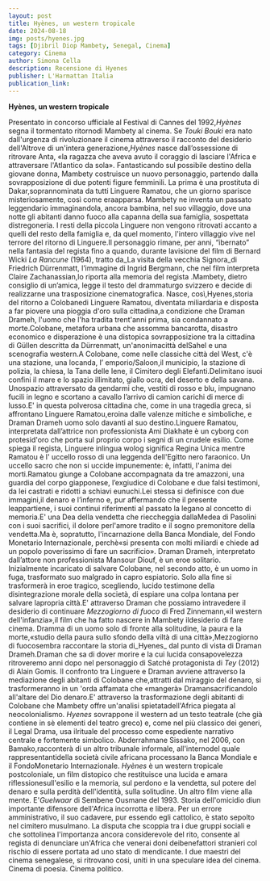 ```yaml
---
layout: post
title: Hyènes, un western tropicale
date: 2024-08-18
img: posts/hyenes.jpg
tags: [Djibril Diop Mambety, Senegal, Cinema]
category: Cinema
author: Simona Cella
description: Recensione di Hyenes
publisher: L'Harmattan Italia
publication_link:
---
```

**Hyènes, un western tropicale**

Presentato in concorso ufficiale al Festival di Cannes del 1992,_Hyènes_ segna il tormentato ritornodi Mambety al cinema.
Se _Touki Bouki_ era nato dall'urgenza di rivoluzionare il cinema attraverso il racconto del desiderio dell'Altrove di un'intera generazione,_Hyènes_ nasce dall’ossessione di ritrovare Anta, «la ragazza che aveva avuto il coraggio di lasciare l'Africa e attraversare l'Atlantico da sola». Fantasticando sul possibile destino della giovane donna, Mambety costruisce un nuovo personaggio, partendo dalla sovrapposizione di due potenti figure femminili. La prima è una prostituta di Dakar,soprannominata da tutti Linguere Ramatou, che un giorno sparisce misteriosamente, così come eraapparsa. Mambety ne inventa un passato leggendario immaginandola, ancora bambina, nel suo villaggio, dove una notte gli abitanti danno fuoco alla capanna della sua famiglia, sospettata distregoneria. I resti della piccola Linguere non vengono ritrovati accanto a quelli del resto della famiglia e, da quel momento, l'intero villaggio vive nel terrore del ritorno di Linguere.Il personaggio rimane, per anni, “ibernato” nella fantasia del regista fino a quando, durante lavisione del film di Bernard Wicki _La Rancune_ (1964), tratto da_La visita della vecchia Signora_di Friedrich Dürrenmatt, l’immagine di Ingrid Bergmann, che nel film interpreta Claire Zachanassian,lo riporta alla memoria del regista .Mambety, dietro consiglio di un’amica, legge il testo del drammaturgo svizzero e decide di realizzarne una trasposizione cinematografica. Nasce, così,Hyenes,storia del ritorno a Colobanedi Linguere Ramatou, diventata miliardaria e disposta a far piovere una pioggia d'oro sulla cittadina,a condizione che Draman Drameh, l'uomo che l'ha tradita trent'anni prima, sia condannato a morte.Colobane, metafora urbana che assomma bancarotta, disastro economico e disperazione è una distopica sovrapposizione tra la cittadina di Güllen descritta da Dürrenmatt, un'anonimacittà delSahel e una scenografia western.A Colobane, come nelle classiche città del West, c'è una stazione, una locanda, l’ emporio/Saloon,il municipio, la stazione di polizia, la chiesa, la Tana delle Iene, il Cimitero degli Elefanti.Delimitano isuoi confini il mare e lo spazio illimitato, giallo ocra, del deserto e della savana. Unospazio attraversato da gendarmi che, vestiti di rosso e blu, impugnano fucili in legno e scortano a cavallo l’arrivo di camion carichi di merce di lusso.E' in questa polverosa cittadina che, come in una tragedia greca, si affrontano Linguere Ramatou,eroina dalle valenze mitiche e simboliche, e Draman Drameh uomo solo davanti al suo destino.Linguere Ramatou, interpretata dall’attrice non professionista Ami Diakhate è un cyborg con protesid'oro che porta sul proprio corpo i segni di un crudele esilio. Come spiega il regista, Linguere inlingua wolog significa Regina Unica mentre Ramatou è l' uccello rosso di una leggenda dell'Egitto nero faraonico. Un uccello sacro che non si uccide impunemente: è, infatti, l'anima dei morti.Ramatou giunge a Colobane accompagnata da tre amazzoni, una guardia del corpo giapponese, l’exgiudice di Colobane e due falsi testimoni, da lei castrati e ridotti a schiavi eunuchi.Lei stessa si definisce con due immagini,il denaro e l’inferno e, pur affermando che il presente leappartiene, i suoi continui riferimenti al passato la legano al concetto di memoria.E' una Dea della vendetta che rieccheggia dallaMedea di Pasolini con i suoi sacrifici, il dolore perl'amore tradito e il sogno premonitore della vendetta.Ma è, sopratutto, l'incarnazione della Banca Mondiale, del Fondo Monetario Internazionale, perchè«si presenta con molti miliardi e chiede ad un popolo poverissimo di fare un sacrificio».
Draman Drameh, interpretato dall’attore non professionista Mansour Diouf, è un eroe solitario. Inizialmente incaricato di salvare Colobane, nel secondo atto, è un uomo in fuga, trasformato suo malgrado in capro espiatorio. Solo alla fine si trasformerà in eroe tragico, scegliendo, lucido testimone della disintegrazione morale della società, di espiare una colpa lontana per salvare lapropria città.E' attraverso Draman che possiamo intravedere il desiderio di continuare _Mezzogiorno di fuoco_ di Fred Zinnemann,«il western dell'infanzia»,il film che ha fatto nascere in Mambety ildesiderio di fare cinema. Dramma di un uomo solo di fronte alla solitudine, la paura e la morte,«studio della paura sullo sfondo della viltà di una città»,Mezzogiorno di fuocosembra raccontare la storia di_Hyenes_ dal punto di vista di Draman Drameh.Draman che sa di dover morire e la cui lucida consapovelezza ritroveremo anni dopo nel personaggio di Satché protagonista di _Tey_ (2012) di Alain Gomis. Il confronto tra Linguere e Draman avviene attraverso la mediazione degli abitanti di Colobane che,attratti dal miraggio del denaro, si trasformeranno in un 'orda affamata che «mangerà» Dramansacrificandolo all'altare del Dio denaro.E' attraverso la trasformazione degli abitanti di Colobane che Mambety offre un'analisi spietatadell'Africa piegata al neocolonialismo.
_Hyenes_ sovrappone il western ad un testo teatrale (che già contiene in sè elementi del teatro greco) e, come nel più classico dei generi, il Legal Drama, usa ilrituale del processo come espediente narrativo centrale e fortemente simbolico. Abderrahmane Sissako, nel 2006, con Bamako,racconterà di un altro tribunale informale, all'internodel quale rappresentantidella società civile africana processano la Banca Mondiale e il FondoMonetario Internazionale.
_Hyènes_ è un western tropicale postcoloniale, un film distopico che restituisce una lucida e amara riflessionesull'esilio e la memoria, sul perdono e la vendetta, sul potere del denaro e sulla perdità dell'identità, sulla solitudine.
Un altro film viene alla mente. E'_Guelwaar_ di Sembene Ousmane del 1993. Storia dell'omicidio diun importante difensore dell'Africa incorrotta e libera. Per un errore amministrativo, il suo cadavere, pur essendo egli cattolico, è stato sepolto nel cimitero musulmano. La disputa che scoppia tra i due gruppi sociali e che sottolinea l'importanza ancora considerevole del rito, consente al regista di denunciare un'Africa che venerai doni deibenefattori stranieri col rischio di essere portata ad uno stato di mendicante.
I due maestri del cinema senegalese, si ritrovano cosi, uniti in una speculare idea del cinema. Cinema di poesia. Cinema politico.
